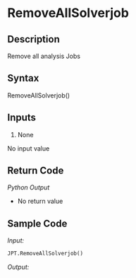 # RemoveAllSolverjob

## Description

Remove all analysis Jobs

## Syntax

RemoveAllSolverjob()

## Inputs

1. None

No input value

## Return Code

_Python Output_

- No return value

## Sample Code

_Input:_

```python
JPT.RemoveAllSolverjob()
```

_Output:_

